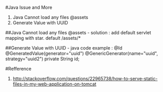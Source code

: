 #Java Issue and More
1. Java Cannot load any files @assets 
2. Generate Value with UUID

##Java Cannot load any files @assets 
	- solution : add default servlet mapping with star. 
		<servlet-mapping>
			<servlet-name>default</servlet-name>
			<url-pattern>/assets/*</url-pattern>
		</servlet-mapping>

##Generate Value with UUID
	- java code example : 
		@Id
		@GeneratedValue(generator="uuid")
		@GenericGenerator(name="uuid", strategy="uuid2")
		private String id;
	
#Refference 
1. http://stackoverflow.com/questions/22965738/how-to-serve-static-files-in-my-web-application-on-tomcat